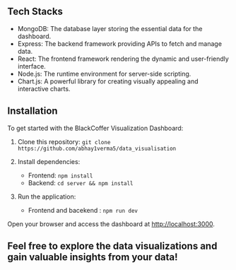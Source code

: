 ## Tech Stacks

- MongoDB: The database layer storing the essential data for the dashboard.
- Express: The backend framework providing APIs to fetch and manage data.
- React: The frontend framework rendering the dynamic and user-friendly interface.
- Node.js: The runtime environment for server-side scripting.
- Chart.js: A powerful library for creating visually appealing and interactive charts.


## Installation

To get started with the BlackCoffer Visualization Dashboard:

1. Clone this repository: `git clone https://github.com/abhay1verma5/data_visualisation`
  
2. Install dependencies:
  
   - Frontend: `npm install`
   -  Backend: `cd server && npm install`
4. Run the application:
   
   - Frontend and bacekend : `npm run dev`

Open your browser and access the dashboard at [http://localhost:3000](http://localhost:3000).

Feel free to explore the data visualizations and gain valuable insights from your data!
---





 

